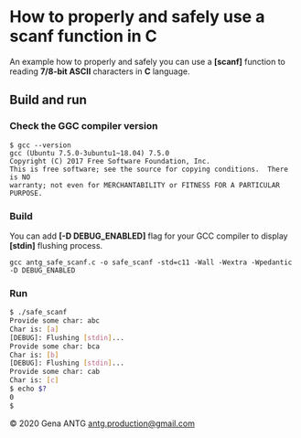 # How to properly and safely use a scanf function in C

An example how to properly and safely you can use a **[scanf]** function to reading **7/8-bit ASCII** characters in **C** language.

## Build and run

### Check the GGC compiler version

```!
$ gcc --version
gcc (Ubuntu 7.5.0-3ubuntu1~18.04) 7.5.0
Copyright (C) 2017 Free Software Foundation, Inc.
This is free software; see the source for copying conditions.  There is NO
warranty; not even for MERCHANTABILITY or FITNESS FOR A PARTICULAR PURPOSE.
```

### Build

You can add **[-D DEBUG_ENABLED]** flag for your GCC compiler to display **[stdin]** flushing process.

`
gcc antg_safe_scanf.c -o safe_scanf -std=c11 -Wall -Wextra -Wpedantic -D DEBUG_ENABLED
`

### Run

```bash
$ ./safe_scanf
Provide some char: abc
Char is: [a]
[DEBUG]: Flushing [stdin]...
Provide some char: bca
Char is: [b]
[DEBUG]: Flushing [stdin]...
Provide some char: cab
Char is: [c]
$ echo $?
0
$
```

&copy; 2020 Gena ANTG <antg.production@gmail.com>
